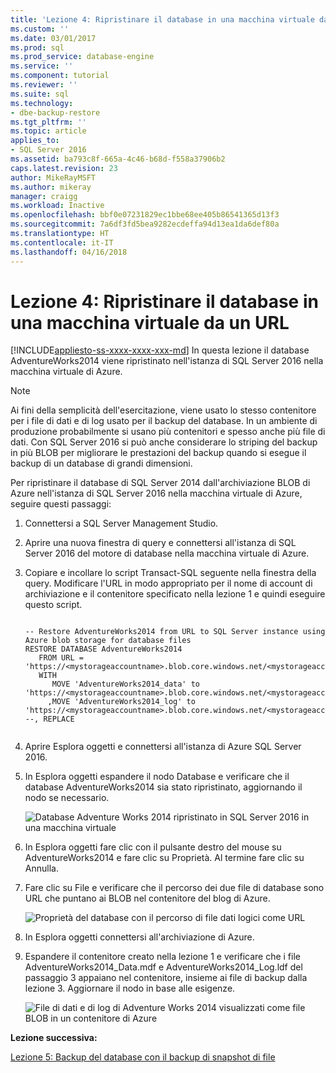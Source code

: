```yaml
---
title: 'Lezione 4: Ripristinare il database in una macchina virtuale da un URL | Microsoft Docs'
ms.custom: ''
ms.date: 03/01/2017
ms.prod: sql
ms.prod_service: database-engine
ms.service: ''
ms.component: tutorial
ms.reviewer: ''
ms.suite: sql
ms.technology:
- dbe-backup-restore
ms.tgt_pltfrm: ''
ms.topic: article
applies_to:
- SQL Server 2016
ms.assetid: ba793c8f-665a-4c46-b68d-f558a37906b2
caps.latest.revision: 23
author: MikeRayMSFT
ms.author: mikeray
manager: craigg
ms.workload: Inactive
ms.openlocfilehash: bbf0e07231829ec1bbe68ee405b86541365d13f3
ms.sourcegitcommit: 7a6df3fd5bea9282ecdeffa94d13ea1da6def80a
ms.translationtype: HT
ms.contentlocale: it-IT
ms.lasthandoff: 04/16/2018
---
```

# <a name="lesson-4-restore-database-to-virtual-machine-from-url"></a>Lezione 4: Ripristinare il database in una macchina virtuale da un URL
[!INCLUDE[appliesto-ss-xxxx-xxxx-xxx-md](../includes/appliesto-ss-xxxx-xxxx-xxx-md.md)]
In questa lezione il database AdventureWorks2014 viene ripristinato nell'istanza di SQL Server 2016 nella macchina virtuale di Azure.
  
> [!NOTE]  
> Ai fini della semplicità dell'esercitazione, viene usato lo stesso contenitore per i file di dati e di log usato per il backup del database. In un ambiente di produzione probabilmente si usano più contenitori e spesso anche più file di dati. Con SQL Server 2016 si può anche considerare lo striping del backup in più BLOB per migliorare le prestazioni del backup quando si esegue il backup di un database di grandi dimensioni.  
  
Per ripristinare il database di SQL Server 2014 dall'archiviazione BLOB di Azure nell'istanza di SQL Server 2016 nella macchina virtuale di Azure, seguire questi passaggi:  
  
1.  Connettersi a SQL Server Management Studio.  
  
2.  Aprire una nuova finestra di query e connettersi all'istanza di SQL Server 2016 del motore di database nella macchina virtuale di Azure.  
  
3.  Copiare e incollare lo script Transact-SQL seguente nella finestra della query. Modificare l'URL in modo appropriato per il nome di account di archiviazione e il contenitore specificato nella lezione 1 e quindi eseguire questo script.  
  
    ```  
  
    -- Restore AdventureWorks2014 from URL to SQL Server instance using Azure blob storage for database files  
    RESTORE DATABASE AdventureWorks2014   
       FROM URL = 'https://<mystorageaccountname>.blob.core.windows.net/<mystorageaccountcontainername>/AdventureWorks2014_onprem.bak'   
       WITH  
          MOVE 'AdventureWorks2014_data' to 'https://<mystorageaccountname>.blob.core.windows.net/<mystorageaccountcontainername>/AdventureWorks2014_Data.mdf'  
         ,MOVE 'AdventureWorks2014_log' to 'https://<mystorageaccountname>.blob.core.windows.net/<mystorageaccountcontainername>/AdventureWorks2014_Log.ldf'  
    --, REPLACE  
  
    ```  
  
4.  Aprire Esplora oggetti e connettersi all'istanza di Azure SQL Server 2016.  
  
5.  In Esplora oggetti espandere il nodo Database e verificare che il database AdventureWorks2014 sia stato ripristinato, aggiornando il nodo se necessario.  
  
    ![Database Adventure Works 2014 ripristinato in SQL Server 2016 in una macchina virtuale](../relational-databases/media/311f69a6-8443-4df5-8f30-3103c2472300.JPG "Database Adventure Works 2014 ripristinato in SQL Server 2016 in una macchina virtuale")  
  
6.  In Esplora oggetti fare clic con il pulsante destro del mouse su AdventureWorks2014 e fare clic su Proprietà. Al termine fare clic su Annulla.  
  
7.  Fare clic su File e verificare che il percorso dei due file di database sono URL che puntano ai BLOB nel contenitore del blog di Azure.  
  
    ![Proprietà del database con il percorso di file dati logici come URL](../relational-databases/media/cfeee576-6319-460e-9fa2-f0922e02ee23.JPG "Proprietà del database con il percorso di file dati logici come URL")  
  
8.  In Esplora oggetti connettersi all'archiviazione di Azure.  
  
9. Espandere il contenitore creato nella lezione 1 e verificare che i file AdventureWorks2014_Data.mdf e AdventureWorks2014_Log.ldf del passaggio 3 appaiano nel contenitore, insieme ai file di backup dalla lezione 3. Aggiornare il nodo in base alle esigenze.  
  
    ![File di dati e di log di Adventure Works 2014 visualizzati come file BLOB in un contenitore di Azure](../relational-databases/media/156c7d73-44be-4754-9653-04cccb6c3066.JPG "File di dati e di log di Adventure Works 2014 visualizzati come file BLOB in un contenitore di Azure")  
  
**Lezione successiva:**  
  
[Lezione 5: Backup del database con il backup di snapshot di file](../relational-databases/lesson-5-backup-database-using-file-snapshot-backup.md)  
  
  
  
